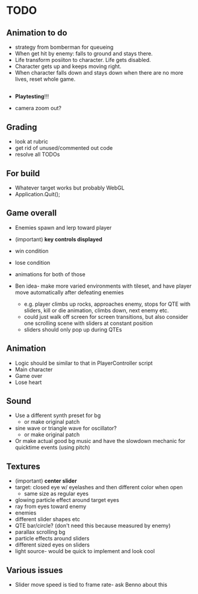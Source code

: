 # TODO




## Animation to do
- strategy from bomberman for queueing
- When get hit by enemy: falls to ground and stays there.
- Life transform posiiton to character. Life gets disabled.
- Character gets up and keeps moving right.
- When character falls down and stays down when there are no more lives, reset whole game.

##
- **Playtesting**!!!

- camera zoom out?

## Grading
- look at rubric
- get rid of unused/commented out code
- resolve all TODOs

## For build
- Whatever target works but probably WebGL
- Application.Quit();


## Game overall
- Enemies spawn and lerp toward player
- (important) **key controls displayed**
- win condition
- lose condition
- animations for both of those


- Ben idea- make more varied environments with tileset, and have player move automatically after defeating enemies
	- e.g. player climbs up rocks, approaches enemy, stops for QTE with sliders, kill or die animation, climbs down, next enemy etc.
	- could just walk off screen for screen transitions, but also consider one scrolling scene with sliders at constant position
	- sliders should only pop up during QTEs

## Animation
- Logic should be similar to that in PlayerController script
- Main character
- Game over
- Lose heart

## Sound
- Use a different synth preset for bg
	- or make original patch
- sine wave or triangle wave for oscillator?
	- or make original patch
- Or make actual good bg music and have the slowdown mechanic for quicktime events (using pitch)

## Textures
- (important) **center slider**
- target: closed eye w/ eyelashes and then different color when open
	- same size as regular eyes
- glowing particle effect around target eyes
- ray from eyes toward enemy
- enemies
- different slider shapes etc
- QTE bar/circle? (don't need this because measured by enemy)
- parallax scrolling bg
- particle effects around sliders
- different sized eyes on sliders
- light source- would be quick to implement and look cool


## Various issues
- Slider move speed is tied to frame rate- ask Benno about this